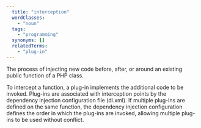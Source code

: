 ```yaml
---
  title: "interception"
  wordClasses:
    - "noun"
  tags:
    - "programming"
  synonyms: []
  relatedTerms:
    - "plug-in"
---
```

The process of injecting new code before, after, or around an existing public function of a PHP class.

To intercept a function, a plug-in implements the additional code to be invoked. Plug-ins are associated with interception points by the dependency injection configuration file (di.xml). If multiple plug-ins are defined on the same function, the dependency injection configuration defines the order in which the plug-ins are invoked, allowing multiple plug-ins to be used without conflict.
